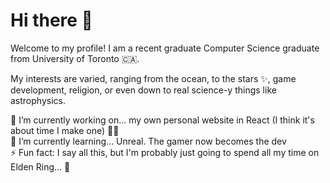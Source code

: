 # Hi there 👋

Welcome to my profile! I am a recent graduate Computer Science graduate from University of Toronto 🇨🇦.

My interests are varied, ranging from the ocean, to the stars ✨, game development, religion, or even down to real science-y things like astrophysics.

🔭 I’m currently working on... my own personal website in React (I think it's about time I make one) 👩‍💻  
🌱 I’m currently learning... Unreal. The gamer now becomes the dev  
⚡ Fun fact: I say all this, but I'm probably just going to spend all my time on Elden Ring...  🐰

<!--
**rararani/rararani** is a ✨ _special_ ✨ repository because its `README.md` (this file) appears on your GitHub profile.

Here are some ideas to get you started:

- 🔭 I’m currently working on ...
- 🌱 I’m currently learning ...
- 👯 I’m looking to collaborate on ...
- 🤔 I’m looking for help with ...
- 💬 Ask me about ...
- 📫 How to reach me: ...
- 😄 Pronouns: ...
- ⚡ Fun fact: ...
-->
